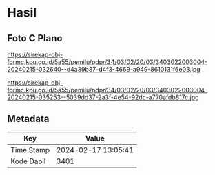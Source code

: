 # Hasil

## Foto C Plano

https://sirekap-obj-formc.kpu.go.id/5a55/pemilu/pdpr/34/03/02/20/03/3403022003004-20240215-032640--d4a39b87-d4f3-4669-a949-8610131f6e03.jpg

https://sirekap-obj-formc.kpu.go.id/5a55/pemilu/pdpr/34/03/02/20/03/3403022003004-20240215-035253--5039dd37-2a3f-4e54-92dc-a770afdb817c.jpg


## Metadata

| Key        | Value               |
| ---------- | ------------------- |
| Time Stamp | 2024-02-17 13:05:41 |
| Kode Dapil | 3401                |



